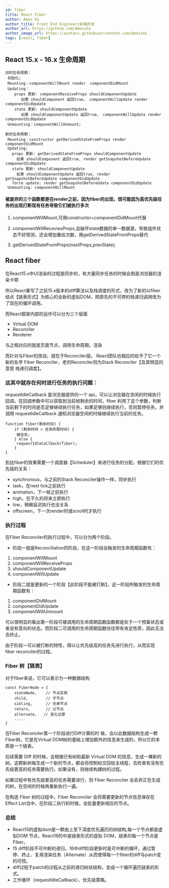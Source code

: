 ```yaml
---
id: fiber
title: React Fiber
author: Amos Xu
author_title: Front End Engineer|前端开发
author_url: https://github.com/AmossXu
author_image_url: https://avatars.githubusercontent.com/AmossXu
tags: [react, fiber]
---
```


<!--truncate-->
## React 15.x - 16.x 生命周期

```
旧的生命周期：
 初始化;
 Mounting：componentWillMount render  componentDidMount 
 Updating：
    props 更新: componentReceiveProps shouldComponentUpdate 
       如果 shouldComponent 返回true， componentWillUpdate render componentDidUpdate
    state 更新: shouldComponentUpdate
       如果 shouldComponentUpdate 返回true， componentWillUpdate render componentDidUpdate
 Unmounting：componentWillUnmount;

新的生命周期： 
 Mounting：constructor getDerivedStateFromProps render componentDidMount
 Updating:
   props 更新: getDerivedStateFromProps shouldComponentUpdate
     如果 shouldComponent 返回true, render getSnapshotBeforeUpdate componentDidUpdate
   state 更新: shouldComponentUpdate
     如果 shouldComponentUpdate 返回true, render getSnapshotBeforeUpdate componentDidUpdate
   force update: render getSnapshotBeforeUdate componentDidUpdate
 Unmounting: componentWillMount  
 ```
 #### 被废弃的三个函数都是在render之前，因为fiber的出现，很可能因为高优先级任务的出现打断现有任务导致它们被执行多次
 
1. componentWillMount,可用constructor+componentDidMount代替

2. componentWillReceviesProps,会破坏state数据的单一数据源，导致组件状态不好预测，还会增加重绘次数，用getDerivedStateFromProps替代

3. getDerivedStateFromProps(nextProps,prevState);

## React fiber
在React15.x中UI渲染的过程是同步的，有大量同步任务的时候会倒是浏览器的渲染卡顿

所以React重写了之前15.x版本的diff算法以及栈调度的形式，改为了新的以fiber结点【链表形式】为核心的全新的虚拟DOM，把原先的不可停的栈递归调用改为了现在的循环调用。

而React框架内部的运作可以分为三个层面
- Virtual DOM
- Reconciler
- Renderer

与之相对应的就是页面节点，调用生命周期，渲染

而针对与Fiber的改动，就在于Reconciler层。
React团队也相应的给予了它一个新的名字 Fiber Reconciler，老的Reconciler则为Stack Reconciler【及其明显的意思 栈递归调度】。

### 这其中就存在何时进行任务的执行问题：
requestIdleCallback 是浏览器提供的一个 api，可以让浏览器在空闲的时候执行回调，在回调参数中可以获取到当前帧剩余的时间，fiber 利用了这个参数，判断当前剩下的时间是否足够继续执行任务，如果足够则继续执行，否则暂停任务，并调用 requestIdleCallback 通知浏览器空闲的时候继续执行当前的任务。

```
function fiber(剩余时间) {
    if (剩余时间 > 任务所需时间) {
     做任务;
    } else {
     requestIdleCallback(fiber);
    }
}
```

到达fiber的效果需要一个调度器【Scheduler】来进行任务的分配，根据它们的优先级的关系：
- synchronous，与之前的Stack Reconciler操作一样，同步执行
- task，在next tick之前执行
- animation，下一帧之前执行
- high，在不久的将来立即执行
- low，稍微延迟执行也没关系
- offscreen，下一次render时或scroll时才执行

### 执行过程
在Fiber Reconciler的执行过程中，可以分为两个阶段。
- 阶段一就是Reconciliation的阶段，在这一阶段会触发的生命周期函数有：
1. componentWillMount
2. componentWillReceiveProps
3. shouldComponentUpdate
4. componentWillUpdate

- 阶段二就是更新的一个阶段【此阶段不能被打断】，这一阶段所触发的生命周期函数有：
1. componentDidMount
2. componentDidUpdate
3. componentWillUnmount

可以很明显的看出第一阶段可被调用的生命周期函数函数都是处于一个预备状态或者说有意向的状态。而阶段二可调用的生命周期函数往往带有肯定性质，因此无法去终止。

由于阶段一可以被打断的特性，得以让优先级高的任务先进行执行，从而实现fiber reconciler的过程。




### Fiber 树【链表】
对于fiber来说，它可以表示为一种数据结构
```
const FiberNode = {
    stateNode,    // 节点实例
    child,        // 子节点
    sibling,      // 兄弟节点
    return,       // 父节点
    alternate,   // 变化记录
    .....
}
```
在Fiber Reconciler第一个阶段进行Diff计算的时   候，会以此数据结构生成一颗Fiber树，它是在Virtual DOM树的基础上增加额外的信息来生成的，所以它的本质是一个链表。

后续需要 Diff 的时候，会根据已有树和最新 Virtual DOM 的信息，生成一棵新的树。这颗新树每生成一个新的节点，都会将控制权交回给主线程，去检查有没有优先级更高的任务需要执行。如果没有，则继续构建树的过程。

如果过程中有优先级更高的任务需要进行，则 Fiber Reconciler 会丢弃正在生成的树，在空闲的时候再重新执行一遍。

在构造 Fiber 树的过程中，Fiber Reconciler 会将需要更新的节点信息保存在Effect List当中，在阶段二执行的时候，会批量更新相应的节点。

### 总结
- React15的虚拟dom是一颗由上至下深度优先遍历的树结构,每一个节点都是虚拟DOM 节点，React16的中是链表形式的虚拟 DOM，链表的每一个节点是 Fiber。
- 15 diff阶段不可中断的递归，16中diff阶段更新时是可中断的循环，通过暂停、终止、复用渲染任务（Alternate）从而使得每一个fiber的diff与patch变的可控。
- diff过程于patch的过程从之前的递归树状结构，变成一个循环遍历链表的形式。
- 工作循环（requestIdleCallback）、优先级策略。